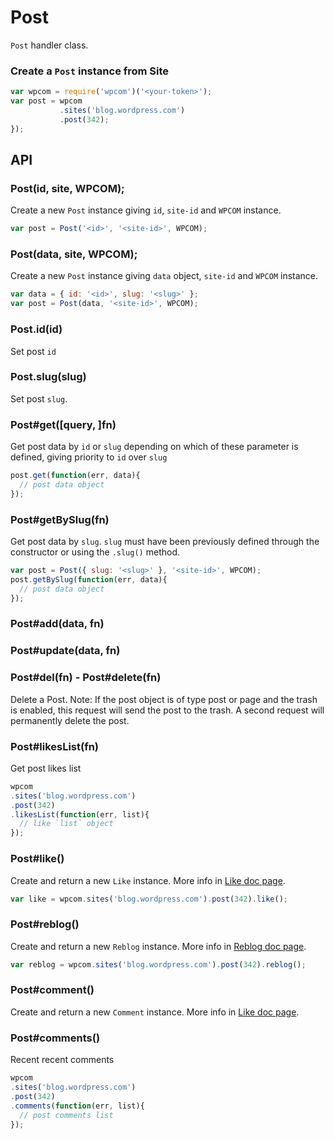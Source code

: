 
# Post

`Post` handler class.

### Create a `Post` instance from Site

```js
var wpcom = require('wpcom')('<your-token>');
var post = wpcom
           .sites('blog.wordpress.com')
           .post(342);
});
```

## API

### Post(id, site, WPCOM);

Create a new `Post` instance giving `id`, `site-id` and `WPCOM` instance.

```js
var post = Post('<id>', '<site-id>', WPCOM);
```

### Post(data, site, WPCOM);

Create a new `Post` instance giving `data` object, `site-id` and `WPCOM` instance.

```js
var data = { id: '<id>', slug: '<slug>' };
var post = Post(data, '<site-id>', WPCOM);
```

### Post.id(id)

Set post `id`

### Post.slug(slug)

Set post `slug`.

### Post#get([query, ]fn)

Get post data by `id` or `slug` depending on which of these parameter is
defined, giving priority to `id` over `slug`

```js
post.get(function(err, data){
  // post data object
});
```

### Post#getBySlug(fn)

Get post data by `slug`. `slug` must have been previously defined through the
constructor or using the `.slug()` method.

```js
var post = Post({ slug: '<slug>' }, '<site-id>', WPCOM);
post.getBySlug(function(err, data){
  // post data object
});
```

### Post#add(data, fn)

### Post#update(data, fn)

### Post#del(fn) - Post#delete(fn)

Delete a Post. Note: If the post object is of type post or page and the trash
is enabled, this request will send the post to the trash. A second request will
permanently delete the post.

### Post#likesList(fn)

Get post likes list

```js
wpcom
.sites('blog.wordpress.com')
.post(342)
.likesList(function(err, list){
  // like `list` object
});
```

### Post#like()

Create and return a new `Like` instance.
More info in [Like doc page](./like.md).

```js
var like = wpcom.sites('blog.wordpress.com').post(342).like();
```

### Post#reblog()

Create and return a new `Reblog` instance.
More info in [Reblog doc page](./reblog.md).

```js
var reblog = wpcom.sites('blog.wordpress.com').post(342).reblog();
```

### Post#comment()

Create and return a new `Comment` instance.
More info in [Like doc page](./comment.md).

### Post#comments()

Recent recent comments

```js
wpcom
.sites('blog.wordpress.com')
.post(342)
.comments(function(err, list){
  // post comments list
});
```
